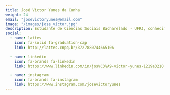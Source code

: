 ```yaml
---
title: José Victor Yunes da Cunha
weight: 24
email: "josevictoryunes@email.com"
image: "/images/jose_victor.jpg"
description: Estudante de Ciências Sociais Bacharelado - UFRJ, conhecimento aplicado de programação em python, análise exploratória de dados em R e estatística. Focado em pesquisas sobre Desigualdade e Big Data, com interesse em unir o qualitativo e quantitativo.
social:
  - name: lattes
    icon: fa-solid fa-graduation-cap
    link: http://lattes.cnpq.br/3727880744665106

  - name: linkedin
    icon: fa-brands fa-linkedin
    link: https://www.linkedin.com/in/jos%C3%A9-victor-yunes-1219a3210

  - name: instagram
    icon: fa-brands fa-instagram
    link: https://www.instagram.com/josevictoryunes
---
```

